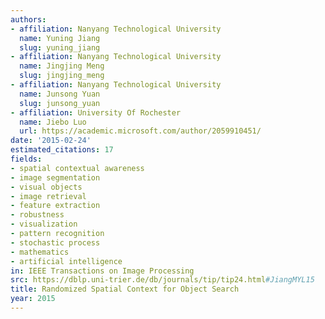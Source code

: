 ```yaml
---
authors:
- affiliation: Nanyang Technological University
  name: Yuning Jiang
  slug: yuning_jiang
- affiliation: Nanyang Technological University
  name: Jingjing Meng
  slug: jingjing_meng
- affiliation: Nanyang Technological University
  name: Junsong Yuan
  slug: junsong_yuan
- affiliation: University Of Rochester
  name: Jiebo Luo
  url: https://academic.microsoft.com/author/2059910451/
date: '2015-02-24'
estimated_citations: 17
fields:
- spatial contextual awareness
- image segmentation
- visual objects
- image retrieval
- feature extraction
- robustness
- visualization
- pattern recognition
- stochastic process
- mathematics
- artificial intelligence
in: IEEE Transactions on Image Processing
src: https://dblp.uni-trier.de/db/journals/tip/tip24.html#JiangMYL15
title: Randomized Spatial Context for Object Search
year: 2015
---
```

